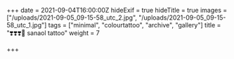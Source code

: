 +++
date = 2021-09-04T16:00:00Z
hideExif = true
hideTitle = true
images = ["/uploads/2021-09-05_09-15-58_utc_2.jpg", "/uploads/2021-09-05_09-15-58_utc_1.jpg"]
tags = ["minimal", "colourtattoo", "archive", "gallery"]
title = "❣️❣️❣️🥰 sanaol tattoo"
weight = 7

+++
